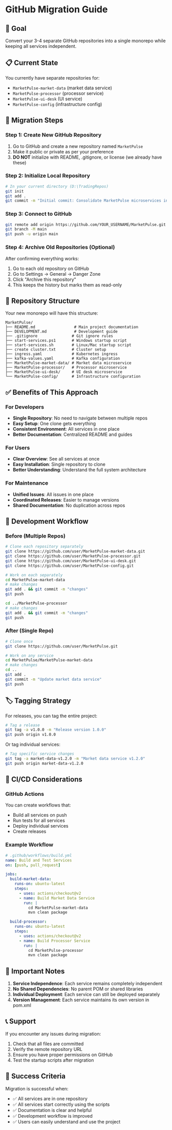 # GitHub Migration Guide

## 🎯 Goal
Convert your 3-4 separate GitHub repositories into a single monorepo while keeping all services independent.

## 📋 Current State
You currently have separate repositories for:
- `MarketPulse-market-data` (market data service)
- `MarketPulse-processor` (processor service) 
- `MarketPulse-ui-desk` (UI service)
- `MarketPulse-config` (infrastructure config)

## 🚀 Migration Steps

### Step 1: Create New GitHub Repository
1. Go to GitHub and create a new repository named `MarketPulse`
2. Make it public or private as per your preference
3. **DO NOT** initialize with README, .gitignore, or license (we already have these)

### Step 2: Initialize Local Repository
```bash
# In your current directory (D:\TradingRepos)
git init
git add .
git commit -m "Initial commit: Consolidate MarketPulse microservices into monorepo"
```

### Step 3: Connect to GitHub
```bash
git remote add origin https://github.com/YOUR_USERNAME/MarketPulse.git
git branch -M main
git push -u origin main
```

### Step 4: Archive Old Repositories (Optional)
After confirming everything works:
1. Go to each old repository on GitHub
2. Go to Settings → General → Danger Zone
3. Click "Archive this repository"
4. This keeps the history but marks them as read-only

## 📁 Repository Structure

Your new monorepo will have this structure:
```
MarketPulse/
├── README.md                 # Main project documentation
├── DEVELOPMENT.md            # Development guide
├── .gitignore               # Git ignore rules
├── start-services.ps1       # Windows startup script
├── start-services.sh        # Linux/Mac startup script
├── create cluster.txt       # Cluster setup
├── ingress.yaml             # Kubernetes ingress
├── kafka-values.yaml        # Kafka configuration
├── MarketPulse-market-data/ # Market data microservice
├── MarketPulse-processor/   # Processor microservice
├── MarketPulse-ui-desk/     # UI desk microservice
└── MarketPulse-config/      # Infrastructure configuration
```

## ✅ Benefits of This Approach

### For Developers
- **Single Repository**: No need to navigate between multiple repos
- **Easy Setup**: One clone gets everything
- **Consistent Environment**: All services in one place
- **Better Documentation**: Centralized README and guides

### For Users
- **Clear Overview**: See all services at once
- **Easy Installation**: Single repository to clone
- **Better Understanding**: Understand the full system architecture

### For Maintenance
- **Unified Issues**: All issues in one place
- **Coordinated Releases**: Easier to manage versions
- **Shared Documentation**: No duplication across repos

## 🔧 Development Workflow

### Before (Multiple Repos)
```bash
# Clone each repository separately
git clone https://github.com/user/MarketPulse-market-data.git
git clone https://github.com/user/MarketPulse-processor.git
git clone https://github.com/user/MarketPulse-ui-desk.git
git clone https://github.com/user/MarketPulse-config.git

# Work on each separately
cd MarketPulse-market-data
# make changes
git add . && git commit -m "changes"
git push

cd ../MarketPulse-processor
# make changes
git add . && git commit -m "changes"
git push
```

### After (Single Repo)
```bash
# Clone once
git clone https://github.com/user/MarketPulse.git

# Work on any service
cd MarketPulse/MarketPulse-market-data
# make changes
cd ..
git add .
git commit -m "Update market data service"
git push
```

## 🏷️ Tagging Strategy

For releases, you can tag the entire project:
```bash
# Tag a release
git tag -a v1.0.0 -m "Release version 1.0.0"
git push origin v1.0.0
```

Or tag individual services:
```bash
# Tag specific service changes
git tag -a market-data-v1.2.0 -m "Market data service v1.2.0"
git push origin market-data-v1.2.0
```

## 🔄 CI/CD Considerations

### GitHub Actions
You can create workflows that:
- Build all services on push
- Run tests for all services
- Deploy individual services
- Create releases

### Example Workflow
```yaml
# .github/workflows/build.yml
name: Build and Test Services
on: [push, pull_request]

jobs:
  build-market-data:
    runs-on: ubuntu-latest
    steps:
      - uses: actions/checkout@v2
      - name: Build Market Data Service
        run: |
          cd MarketPulse-market-data
          mvn clean package

  build-processor:
    runs-on: ubuntu-latest
    steps:
      - uses: actions/checkout@v2
      - name: Build Processor Service
        run: |
          cd MarketPulse-processor
          mvn clean package
```

## 🚨 Important Notes

1. **Service Independence**: Each service remains completely independent
2. **No Shared Dependencies**: No parent POM or shared libraries
3. **Individual Deployment**: Each service can still be deployed separately
4. **Version Management**: Each service maintains its own version in pom.xml

## 📞 Support

If you encounter any issues during migration:
1. Check that all files are committed
2. Verify the remote repository URL
3. Ensure you have proper permissions on GitHub
4. Test the startup scripts after migration

## 🎉 Success Criteria

Migration is successful when:
- ✅ All services are in one repository
- ✅ All services start correctly using the scripts
- ✅ Documentation is clear and helpful
- ✅ Development workflow is improved
- ✅ Users can easily understand and use the project 